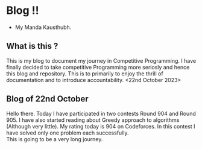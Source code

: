 # Blog !!
- My Manda Kausthubh.

## What is this ?
This is my blog to document my journey in Competitive Programming. I have finally decided to take competitive Programming
more seriosly and hence this blog and repository. This is to primarily to enjoy the thrill of documentation and to introduce
accountability. <22nd October 2023>

## Blog of 22nd October
Hello there. Today I have participated in two contests Round 904 and Round 905. I have also started reading about Greedy approach to algorithms (Although very little). My rating today is 904 on Codeforces. In this contest I have solved only one problem each successfully.\
This is going to be a very long journey.



